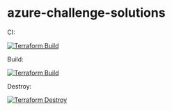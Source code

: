 # azure-challenge-solutions

CI:

[![Terraform Build](https://github.com/craigthackerx/azure-challenge-solutions/actions/workflows/tf-build.yml/badge.svg)](https://github.com/craigthackerx/azure-challenge-solutions/actions/workflows/tf-build.yml)

Build: 

[![Terraform Build](https://github.com/craigthackerx/azure-challenge-solutions/actions/workflows/tf-build.yml/badge.svg)](https://github.com/craigthackerx/azure-challenge-solutions/actions/workflows/tf-build.yml)

Destroy:

[![Terraform Destroy](https://github.com/craigthackerx/azure-challenge-solutions/actions/workflows/tf-destroy.yml/badge.svg)](https://github.com/craigthackerx/azure-challenge-solutions/actions/workflows/tf-destroy.yml)